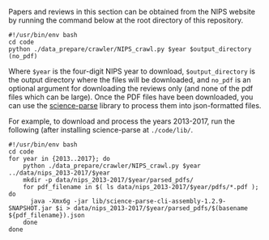 Papers and reviews in this section can be obtained from the NIPS website by running the command below at the root directory of this repository.

```shell
#!/usr/bin/env bash
cd code
python ./data_prepare/crawler/NIPS_crawl.py $year $output_directory (no_pdf)
```
Where `$year` is the four-digit NIPS year to download, `$output_directory` is the output directory where the files will be downloaded, and `no_pdf` is an optional argument for downloading the reviews only (and none of the pdf files which can be large). Once the PDF files have been downloaded, you can use the [science-parse](https://github.com/allenai/science-parse/) library to process them into json-formatted files. 

For example, to download and process the years 2013-2017, run the following (after installing science-parse at `./code/lib/`.

```shell
#!/usr/bin/env bash
cd code
for year in {2013..2017}; do
    python ./data_prepare/crawler/NIPS_crawl.py $year ../data/nips_2013-2017/$year
    mkdir -p data/nips_2013-2017/$year/parsed_pdfs/
    for pdf_filename in $( ls data/nips_2013-2017/$year/pdfs/*.pdf ); do
      java -Xmx6g -jar lib/science-parse-cli-assembly-1.2.9-SNAPSHOT.jar $i > data/nips_2013-2017/$year/parsed_pdfs/$(basename ${pdf_filename}).json
    done
done 
```
